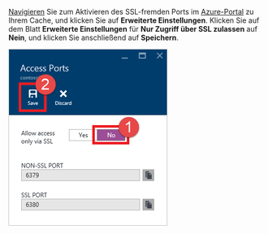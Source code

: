 [Navigieren](../articles/redis-cache/cache-configure.md#configure-redis-cache-settings) Sie zum Aktivieren des SSL-fremden Ports im [Azure-Portal](https://portal.azure.com) zu Ihrem Cache, und klicken Sie auf **Erweiterte Einstellungen**. Klicken Sie auf dem Blatt **Erweiterte Einstellungen** für **Nur Zugriff über SSL zulassen** auf **Nein**, und klicken Sie anschließend auf **Speichern**.

![Redis Cache: Einstellungen](media/redis-cache-non-ssl-port/redis-cache-non-ssl-port.png)



<!--HONumber=Feb17_HO2-->


